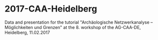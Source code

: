 # 2017-CAA-Heidelberg
Data and presentation for the tutorial "Archäologische Netzwerkanalyse – Möglichkeiten und Grenzen" at the 8. workshop of the AG-CAA-DE, Heidelberg, 11.02.2017

